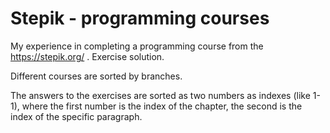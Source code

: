 # Stepik - programming courses
My experience in completing a programming course from the https://stepik.org/ . Exercise solution.

Different courses are sorted by branches.

The answers to the exercises are sorted as two numbers as indexes (like 1-1), where the first number is the index of the chapter, the second is the index of the specific paragraph.
